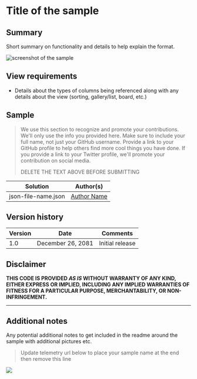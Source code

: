 # Title of the sample

## Summary
Short summary on functionality and details to help explain the format.

![screenshot of the sample](./assets/screenshot.png)

## View requirements
- Details about the types of columns being referenced along with any details about the view (sorting, gallery/list, board, etc.)

## Sample

> We use this section to recognize and promote your contributions.
> We'll only use the info you provided here. Make sure to include your full name, not just your GitHub username.
> Provide a link to your GitHub profile to help others find more cool things you have done.
> If you provide a link to your Twitter profile, we'll promote your contribution on social media.
> 
> DELETE THE TEXT ABOVE BEFORE SUBMITTING

Solution|Author(s)
--------|---------
json-file-name.json | [Author Name](https://github.com/YOURGITHUBUSERNAME)

## Version history

Version|Date|Comments
-------|----|--------
1.0|December 26, 2081|Initial release

## Disclaimer
**THIS CODE IS PROVIDED *AS IS* WITHOUT WARRANTY OF ANY KIND, EITHER EXPRESS OR IMPLIED, INCLUDING ANY IMPLIED WARRANTIES OF FITNESS FOR A PARTICULAR PURPOSE, MERCHANTABILITY, OR NON-INFRINGEMENT.**

---

## Additional notes
Any potential additional notes to get included in the readme around the sample with additional pictures etc.


> Update telemetry url below to place your sample name at the end then remove this line
<img src="https://pnptelemetry.azurewebsites.net/list-formatting/view-samples/readme-template" />